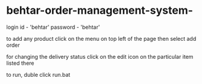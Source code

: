 # behtar-order-management-system-
login id - 'behtar'
password - 'behtar'

to add any product click on the menu on top left of the page
then select add order

for changing the delivery status click on the edit icon on the particular item listed there

to run, duble click run.bat
